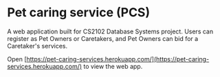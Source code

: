 # Pet caring service (PCS)

A web application built for CS2102 Database Systems project. 
Users can register as Pet Owners or Caretakers, and Pet Owners can bid for a Caretaker's services.

Open [https://pet-caring-services.herokuapp.com/](https://pet-caring-services.herokuapp.com/) to view the web app.
